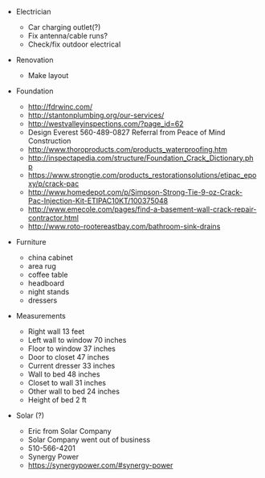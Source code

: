 * Electrician
  - Car charging outlet(?)
  - Fix antenna/cable runs?
  - Check/fix outdoor electrical


* Renovation
  - Make layout


* Foundation
  - http://fdrwinc.com/
  - http://stantonplumbing.org/our-services/
  - http://westvalleyinspections.com/?page_id=62
  - Design Everest 560-489-0827 Referral from Peace of Mind Construction
  - http://www.thoroproducts.com/products_waterproofing.htm
  - http://inspectapedia.com/structure/Foundation_Crack_Dictionary.php
  - https://www.strongtie.com/products_restorationsolutions/etipac_epoxy/p/crack-pac
  - http://www.homedepot.com/p/Simpson-Strong-Tie-9-oz-Crack-Pac-Injection-Kit-ETIPAC10KT/100375048
  - http://www.emecole.com/pages/find-a-basement-wall-crack-repair-contractor.html
  - http://www.roto-rootereastbay.com/bathroom-sink-drains


* Furniture
  - china cabinet
  - area rug
  - coffee table
  - headboard
  - night stands
  - dressers


* Measurements
  - Right wall 13 feet
  - Left wall to window 70 inches
  - Floor to window 37 inches
  - Door to closet 47 inches
  - Current dresser 33 inches
  - Wall to bed 48 inches
  - Closet to wall 31 inches
  - Other wall to bed 24 inches
  - Height of bed 2 ft


* Solar (?)
  - Eric from Solar Company
  - Solar Company went out of business
  - 510-566-4201
  - Synergy Power
  - https://synergypower.com/#synergy-power


